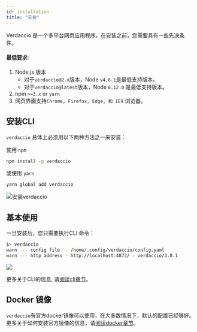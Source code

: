 ```yaml
---
id: installation
title: "安装"
---
```

Verdaccio 是一个多平台网页应用程序。在安装之前，您需要具有一些先决条件。

#### 最低要求:

1. Node.js 版本 
    - 对于`verdaccio@2.x`版本，Node `v4.6.1`是最低支持版本。
    - 对于`verdaccio@latest`版本，Node `6.12.0` 是最低支持版本。
2. npm `>=3.x` or `yarn`
3. 网页界面支持`Chrome, Firefox, Edge, 和 IE9` 浏览器。

## 安装CLI

`verdaccio` 总体上必须用以下两种方法之一来安装：

使用 `npm`

```bash
npm install -g verdaccio
```

或使用 `yarn`

```bash
yarn global add verdaccio
```

![安装verdaccio](/svg/install_verdaccio.gif)

## 基本使用

一旦安装后，您只需要执行CLI 命令：

```bash
$> verdaccio
warn --- config file  - /home/.config/verdaccio/config.yaml
warn --- http address - http://localhost:4873/ - verdaccio/3.0.1
```

![](https://cdn-images-1.medium.com/max/720/1*jDHnZ7_68u5s1lFK2cygnA.gif)

更多关于CLI的信息, 请[阅读cli章节](cli.md)。

## Docker 镜像

`verdaccio`有官方docker镜像可以使用，在大多数情况下，默认的配置已经够好。 更多关于如何安装官方镜像的信息，请[阅读docker章节](docker.md)。